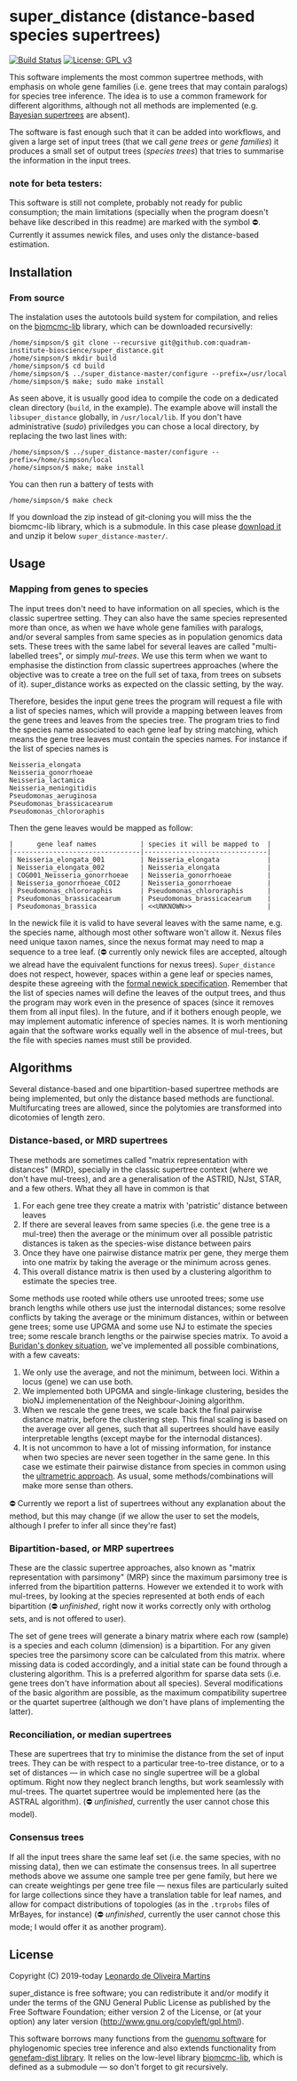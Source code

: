 # super\_distance (distance-based species supertrees)
[![Build Status](https://travis-ci.org/quadram-institute-bioscience/super_distance.svg?branch=master)](https://travis-ci.org/quadram-institute-bioscience/super_distance)
[![License: GPL v3](https://img.shields.io/badge/License-GPL%20v3-brightgreen.svg)](https://github.com/quadram-institute-bioscience/super_distance/blob/master/LICENSE)


This software implements the most common supertree methods, with emphasis on whole gene families (i.e. gene trees that
may contain paralogs) for species tree inference. The idea is to use a common framework for different algorithms, although not 
all methods are implemented (e.g.  [Bayesian supertrees](https://bitbucket.org/leomrtns/guenomu/) are absent).

The software is fast enough such that it can be added into workflows, and given a large set of input trees (that we call *gene
trees* or *gene families*) it produces a small set of output trees (*species trees*) that tries to summarise the
information in the input trees. 

### note for beta testers:
This software is still not complete, probably not ready for public consumption; the main limitations (specially when the program doesn't
behave like described in this readme) are marked with the symbol &#x26D4;.
Currently it assumes newick files, and uses only the distance-based estimation. 

## Installation
### From source
The instalation uses the autotools build system for compilation, and relies on the
[biomcmc-lib](https://github.com/quadram-institute-bioscience/biomcmc-lib) library, which can be downloaded
recursivelly:
```[bash]
/home/simpson/$ git clone --recursive git@github.com:quadram-institute-bioscience/super_distance.git
/home/simpson/$ mkdir build
/home/simpson/$ cd build
/home/simpson/$ ../super_distance-master/configure --prefix=/usr/local
/home/simpson/$ make; sudo make install
```

As seen above, it is usually good idea to compile the code on a dedicated clean directory (`build`, in the example). 
The example above will install the `libsuper_distance` globally, in `/usr/local/lib`. 
If you don't have administrative (*sudo*) priviledges you can chose a local directory, by replacing the two last lines
with:
```[bash]
/home/simpson/$ ../super_distance-master/configure --prefix=/home/simpson/local
/home/simpson/$ make; make install
```
You can then run a battery of tests with
```[bash]
/home/simpson/$ make check
```

If you download the zip instead of git-cloning you will miss the the biomcmc-lib library, which is a submodule. In this
case please [download it](https://github.com/quadram-institute-bioscience/biomcmc-lib) and unzip it below `super_distance-master/`.

## Usage 

### Mapping from genes to species
The input trees don't need to have information on all species, which is the classic supertree setting. 
They can also have the same species represented more than once, as when we have whole gene families with paralogs, 
and/or several samples from same species as in population genomics data sets. 
These trees with the same label for several leaves are called "multi-labelled trees", or simply *mul-trees*.
We use this term when we want to emphasise the distinction from classic supertrees approaches (where the objective was
to create a tree on the full set of taxa, from trees on subsets of it).
super\_distance works as expected on the classic setting, by the way. 

Therefore, besides the input gene trees the program will request a file with a list of species names, which will provide
a mapping between leaves from the gene trees and leaves from the species tree. 
The program tries to find the species name associated to each gene leaf by string matching, which means the gene tree
leaves must contain the species names. For instance if the list of species names is

```[bash]
Neisseria_elongata
Neisseria_gonorrhoeae
Neisseria_lactamica
Neisseria_meningitidis
Pseudomonas_aeruginosa
Pseudomonas_brassicacearum
Pseudomonas_chlororaphis
```

Then the gene leaves would be mapped as follow:
```[bash]
|      gene leaf names           | species it will be mapped to  |
|--------------------------------|-------------------------------|
| Neisseria_elongata_001         | Neisseria_elongata            |
| Neisseria_elongata_002         | Neisseria_elongata            |
| COG001_Neisseria_gonorrhoeae   | Neisseria_gonorrhoeae         |  
| Neisseria_gonorrhoeae_COI2     | Neisseria_gonorrhoeae         |   
| Pseudomonas_chlororaphis       | Pseudomonas_chlororaphis      |   
| Pseudomonas_brassicacearum     | Pseudomonas_brassicacearum    |   
| Pseudomonas_brassica           | <<UNKNOWN>>                   | 
```
In the newick file it is valid to have several leaves with the same name, e.g. the species name, although most other software 
won't allow it.
Nexus files need unique taxon names, since the nexus format may need to map a sequence to a tree leaf.
(&#x26D4; currently only newick files are accepted, altough we alread have the equivalent functions for nexus trees).
`Super_distance` does not respect, however, spaces within a gene leaf or species names, despite these
agreeing with the [formal newick specification](http://evolution.genetics.washington.edu/phylip/newick_doc.html).
Remember that the list of species names will define the leaves of the output trees, and thus the program may work even
in the presence of spaces (since it removes them from all input files).
In the future, and if it bothers enough people, we may implement automatic inference of species names. 
It is worh mentioning again that the software works equally well in the absence of mul-trees, but the file with species
names must still be provided. 

## Algorithms
Several distance-based and one bipartition-based supertree methods are being implemented, but only the distance based
methods are functional. 
Multifurcating trees are allowed, since the polytomies are transformed into dicotomies of length zero. 

### Distance-based, or MRD supertrees
These methods are sometimes called "matrix representation with distances" (MRD), specially in the classic supertree
context (where we don't have mul-trees), and are a generalisation of the ASTRID, NJst, STAR, and a few others. 
What they all have in common is that 

  1. For each gene tree they create a matrix with 'patristic' distance between leaves
  2. If there are several leaves from same species (i.e. the gene tree is a mul-tree) then the average or the minimum over all
     possible patristic distances is taken as the species-wise distance between pairs
  3. Once they have one pairwise distance matrix per gene, they merge them into one matrix by taking the average or the
     minimum across genes. 
  4. This overall distance matrix is then used by a clustering algorithm to estimate the species tree.

Some methods use rooted while others use unrooted trees; some use branch lengths while
others use just the internodal distances; some resolve conflicts by taking the average or the minimum distances, 
within or between gene trees; some use UPGMA and some use NJ to estimate the species tree; some rescale branch lengths
or the pairwise species matrix. 
To avoid a [Buridan's donkey situation](https://en.wikipedia.org/wiki/Buridan%27s_ass), we've implemented all possible
combinations, with a few caveats: 
  
  1. We only use the average, and not the minimum, between loci. Within a locus (gene) we can use both. 
  2. We implemented both UPGMA and single-linkage clustering, besides the bioNJ implemenentation of the
     Neighbour-Joining algorithm. 
  3. When we rescale the gene trees, we scale back the final pairwise distance matrix, before the clustering step. This
     final scaling is based on the average over all genes, such that all supertrees should have easily interpretable lengths
     (except maybe for the internodal distances). 
  4. It is not uncommon to have a lot of missing information, for instance when two species are never seen together in
     the same gene. In this case we estimate their pairwise distance from species in common using the [ultrametric
     approach](http://dx.doi.org/10.1093/bioinformatics/bth211).
As usual, some methods/combinations will make more sense than others. 

&#x26D4; Currently we report a list of supertrees without any explanation about the method, but this may change (if
we allow the user to set the models, although I prefer to infer all since they're fast)

### Bipartition-based, or MRP supertrees
These are the classic supertree approaches, also known as "matrix representation with parsimony" (MRP) since the
maximum parsimony tree is inferred from the bipartition patterns.
However we extended it to work with mul-trees, by looking at the species represented at both ends of each bipartition
(&#x26D4; *unfinished*, right now it works correctly only with ortholog sets, and is not offered to user).

The set of gene trees will generate a binary matrix where each row (sample) is a species and each column (dimension) is a 
bipartition.
For any given species tree the parsimony score can be calculated from this matrix. where missing data is coded
accordingly, and a initial state can be found through a clustering algorithm.
This is a preferred algorithm for sparse data sets (i.e. gene trees don't have information about all species). 
Several modifications of the basic algorithm are possible, as the maximum compatibility supertree or the quartet
supertree (although we don't have plans of implementing the latter). 

### Reconciliation, or median supertrees
These are supertrees that try to minimise the distance from the set of input trees.
They can be with respect to a particular tree-to-tree distance, or to a set of distances &mdash; in which case no single
supertree will be a global optimum.
Right now they neglect branch lengths, but work seamlessly with mul-trees. 
The quartet supertree would be implemented here (as the ASTRAL algorithm). 
(&#x26D4; *unfinished*, currently the user cannot chose this model).

### Consensus trees
If all the input trees share the same leaf set (i.e. the same species, with no missing data), then we can estimate the
consensus trees.
In all supertree methods above we assume one sample tree per gene family, but here we can create weightings per gene
tree file &mdash; nexus files are particularly suited for large collections since they have a translation table for leaf
names, and allow for compact distributions of topologies (as in the `.trprobs` files of MrBayes, for instance)
(&#x26D4; *unfinished*, currently the user cannot chose this mode; I would offer it as another program).

## License 
Copyright (C) 2019-today  [Leonardo de Oliveira Martins](https://github.com/leomrtns)

super\_distance is free software; you can redistribute it and/or modify it under the terms of the GNU General Public
License as published by the Free Software Foundation; either version 2 of the License, or (at your option) any later
version (http://www.gnu.org/copyleft/gpl.html).

This software borrows many functions from the [guenomu software](https://bitbucket.org/leomrtns/guenomu/) for phylogenomic species tree inference and 
also extends functionality from [genefam-dist library](https://github.com/leomrtns/genefam-dist). It relies on the
low-level library [biomcmc-lib](https://github.com/quadram-institute-bioscience/biomcmc-lib), which is defined as a submodule &mdash; so don't forget to git recursively. 
